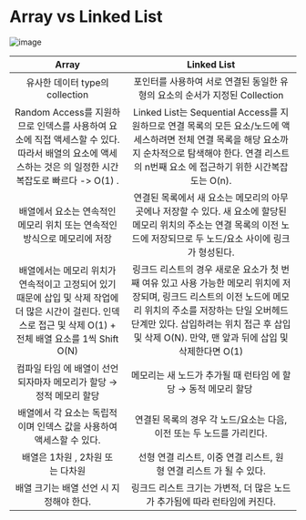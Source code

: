 # Array vs Linked List

![image](https://github.com/minsu20/CS_Study/assets/86006389/684e7685-fe0c-4b20-a003-961639929ee5)


| Array | Linked List |
| :---: | :---: |
| 유사한 데이터 type의 collection | 포인터를 사용하여 서로 연결된 동일한 유형의 요소의 순서가 지정된 Collection |
| Random Access를 지원하므로 인덱스를 사용하여 요소에 직접 액세스할 수 있다. 따라서 배열의 요소에 액세스하는 것은 의 일정한 시간 복잡도로 빠르다 -> O(1) . | Linked List는 Sequential Access를 지원하므로 연결 목록의 모든 요소/노드에 액세스하려면 전체 연결 목록을 해당 요소까지 순차적으로 탐색해야 한다. 연결 리스트의 n번째 요소 에 접근하기 위한 시간복잡도는 O(n). |
| 배열에서 요소는 연속적인 메모리 위치 또는 연속적인 방식으로 메모리에 저장 | 연결된 목록에서 새 요소는 메모리의 아무 곳에나 저장할 수 있다. 새 요소에 할당된 메모리 위치의 주소는 연결 목록의 이전 노드에 저장되므로 두 노드/요소 사이에 링크가 형성된다. |
| 배열에서는 메모리 위치가 연속적이고 고정되어 있기 때문에 삽입 및 삭제 작업에 더 많은 시간이 걸린다. 인덱스로 접근 및 삭제 O(1) + 전체 배열 요소를 1씩 Shift O(N) | 링크드 리스트의 경우 새로운 요소가 첫 번째 여유 있고 사용 가능한 메모리 위치에 저장되며, 링크드 리스트의 이전 노드에 메모리 위치의 주소를 저장하는 단일 오버헤드 단계만 있다. 삽입하려는 위치 접근 후 삽입 및 삭제 O(N). 만약, 맨 앞과 뒤에 삽입 및 삭제한다면 O(1) |
| 컴파일 타임 에 배열이 선언되자마자 메모리가 할당 → 정적 메모리 할당 | 메모리는 새 노드가 추가될 때 런타임 에 할당 → 동적 메모리 할당   |
| 배열에서 각 요소는 독립적이며 인덱스 값을 사용하여 액세스할 수 있다. | 연결된 목록의 경우 각 노드/요소는 다음, 이전 또는 두 노드를 가리킨다. |
| 배열은 1차원 , 2차원 또는 다차원 | 선형 연결 리스트, 이중 연결 리스트, 원형 연결 리스트 가 될 수 있다. |
| 배열 크기는 배열 선언 시 지정해야 한다. | 링크드 리스트 크기는 가변적, 더 많은 노드가 추가됨에 따라 런타임에 커진다. |
